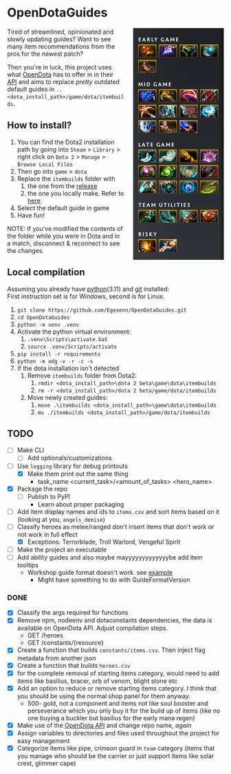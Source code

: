 # OpenDotaGuides

<img alt="Windranger guide" style="padding-left:20px;" align="right" src="assets/image.png">

Tired of streamlined, opinionated and slowly updating guides? Want to see many item recommendations from the pros for the newest patch?

Then you're in luck, this project uses what [OpenDota](https://www.opendota.com) has to offer in in their [API](https://docs.opendota.com) and aims to replace *pretty* outdated default guides in `..<dota_install_path>/game/dota/itembuilds`.

## How to install?

1. You can find the Dota2 installation path by going into `Steam` \> `Library` \> right click on `Dota 2` \> `Manage` \> `Browse Local Files`
2. Then go into `game` \> `dota`
3. Replace the `itembuilds` folder with
    1. the one from the [release](https://github.com/Egezenn/OpenDotaGuides/releases)
    2. the one you locally make. Refer to [here](#local-compilation).
4. Select the default guide in game
5. Have fun!

NOTE: If you've modified the contents of the folder while you were in Dota and in a match, disconnect & reconnect to see the changes.

## Local compilation

Assuming you already have [python](https://www.python.org/downloads/)(3.11) and [git](https://git-scm.com/downloads) installed:  
First instruction set is for Windows, second is for Linux.

1. `git clone https://github.com/Egezenn/OpenDotaGuides.git`
2. `cd OpenDotaGuides`
3. `python -m venv .venv`
4. Activate the python virtual environment:
   1. `.venv\Scripts\activate.bat`
   2. `source .venv/Scripts/activate`
5. `pip install -r requirements`
6. `python -m odg` `-v -r -c -s`
7. If the dota installation isn't detected
    1. Remove `itembuilds` folder from Dota2:
        1. `rmdir <dota_install_path>\dota 2 beta\game\dota\itembuilds`
        2. `rm -r <dota_install_path>/dota 2 beta/game/dota/itembuilds`
    2. Move newly created guides:
        1. `move .\itembuilds <dota_install_path>\game\dota\itembuilds`
        2. `mv ./itembuilds <dota_install_path>/game/dota/itembuilds`

## TODO

- [ ] Make CLI
  - [ ] Add optionals/customizations
- [ ] Use `logging` library for debug printouts
  - [x] Make them print out the same thing
    - task_name \<current_task\>/\<amount_of_tasks\> \<hero_name\>
- [x] Package the repo
  - [ ] Publish to PyPI
    - Learn about proper packaging
- [ ] Add item display names and ids to `items.csv` and sort items based on it (looking at you, `angels_demise`)
- [ ] Classify heroes as melee/ranged don't insert items that don't work or not work in full effect
  - [x] Exceptions: Terrorblade, Troll Warlord, Vengeful Spirit
- [ ] Make the project an executable
- [ ] Add ability guides and also maybe mayyyyyyyyyyyyybe add item tooltips
  - Workshop guide format doesn't work. see [example](constants/default_antimage.txt)
    - Might have something to do with GuideFormatVersion

### DONE

- [x] Classify the args required for functions
- [x] Remove npm, nodeenv and dotaconstants dependencies, the data is available on OpenDota API. Adjust compilation steps.
  - GET /heroes
  - GET /constants/{resource}
- [x] Create a function that builds `constants/items.csv`. Then inject flag metadata from another json
- [x] Create a function that builds `heroes.csv`
- [x] for the complete removal of starting items category, would need to add items like basilius, bracer, orb of venom, blight stone etc
- [x] Add an option to reduce or remove starting items category. I think that you should be using the normal shop panel for them anyway.
  - 500- gold, not a component and items not like soul booster and perseverance which you only buy it for the build up of items (like no one buying a buckler but basilius for the early mana regen)
- [x] Make use of the [OpenDota API](https://docs.opendota.com/) and change repo name, *again*
- [x] Assign variables to directories and files used throughout the project for easy management
- [x] Categorize items like pipe, crimson guard in `team` category (items that you manage who should be the carrier or just support items like solar crest, glimmer cape)
